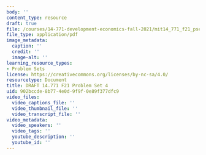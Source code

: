 ```yaml
---
body: ''
content_type: resource
draft: true
file: /courses/14-771-development-economics-fall-2021/mit14_771_f21_pset4.pdf
file_type: application/pdf
image_metadata:
  caption: ''
  credit: ''
  image-alt: ''
learning_resource_types:
- Problem Sets
license: https://creativecommons.org/licenses/by-nc-sa/4.0/
resourcetype: Document
title: DRAFT 14.771 F21 Problem Set 4
uid: 902bccde-8b77-4e0d-9f9f-0e89f377dfc9
video_files:
  video_captions_file: ''
  video_thumbnail_file: ''
  video_transcript_file: ''
video_metadata:
  video_speakers: ''
  video_tags: ''
  youtube_description: ''
  youtube_id: ''
---
```

